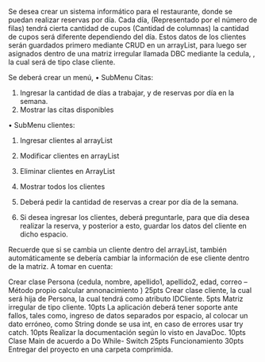 Se desea crear un sistema informático para el restaurante, donde se puedan realizar reservas por día. Cada día, (Representado por el número de filas) tendrá cierta cantidad de cupos (Cantidad de columnas) la cantidad de cupos será diferente dependiendo del día. 
Estos datos de los clientes serán guardados primero mediante CRUD en un arrayList, para luego ser asignados dentro de una matriz irregular llamada DBC mediante la cedula, , la cual será de tipo clase cliente.

Se deberá crear un menú, 
•	SubMenu Citas:
1.	Ingresar la cantidad de días a trabajar, y de reservas por día en la semana.
2.	Mostrar las citas disponibles

•	SubMenu clientes:
1.	Ingresar clientes al arrayList
2.	Modificar clientes en arrayList
3.	Eliminar clientes en ArrayList
4.	Mostrar todos los clientes

1.	Deberá pedir la cantidad de reservas a crear por día de la semana.
2.	Si desea ingresar los clientes, deberá preguntarle, para que dia desea realizar la reserva, y posterior a esto, guardar los datos del cliente en dicho espacio.

Recuerde que si se cambia un cliente dentro del arrayList, también automáticamente se debería cambiar la información de ese cliente dentro de la matriz.
A tomar en cuenta:

Crear clase Persona (cedula, nombre, apellido1, apellido2, edad, correo – Método propio calcular annonacimiento ) 25pts
Crear clase cliente, la cual será hija de Persona, la cual tendrá como atributo IDCliente. 5pts
Matriz irregular de tipo cliente. 10pts
La aplicación deberá tener soporte ante fallos, tales como, ingreso de datos separados por espacio, al colocar un dato erróneo, como String donde se usa int, en caso de errores usar try catch. 10pts
Realizar la documentación según lo visto en JavaDoc. 10pts
Clase Main de acuerdo a Do While- Switch 25pts
Funcionamiento 30pts
Entregar del proyecto en una carpeta comprimida.


